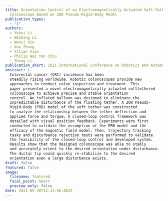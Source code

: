 ```yaml
---
title: Orientation Control of an Electromagnetically Actuated Soft-Tethered
  Colonoscope Based on 2OR Pseudo-Rigid-Body Model
publication_types:
  - "1"
authors:
  - Yehui Li
  - Weibing Li
  - Wenci Xin
  - Xue Zhang
  - Yitian Xian
  - Philip Wai Yan Chiu
  - Zheng Li
publication_short: 2021 International Conference on Robotics and Automation (ICRA 2021).
abstract: |-
  Colorectal cancer (CRC) incidence has been
  steadily rising worldwide. Robotic colonoscopes provide new
  approaches to conduct colon inspection and treatment. This
  paper presented a novel electromagnetically actuated softtethered
  colonoscope to achieve precise and stable orientation
  control. An inflated balloon was designed to eliminate the
  unpredictable disturbance of the floating tether. A 2OR Pseudo-
  Rigid-Body (PRB) model of the soft tether was constructed
  to analyze the relationship between the tether deflection and
  applied force and torque. A closed-loop control framework was
  detailed with visual position feedback. Experiments were first
  conducted to validate the assumption of the PRB model and the
  efficacy of the magnetic field model. Then, trajectory tracking
  tasks and disturbance rejection tests were performed to validate
  the feasibility of the closed-loop control and developed system.
  Results show that the designed colonoscope was able to stably
  and accurately orient to the desired orientation under disturbance.
  The distal tip could quickly re-stabilize to the desired
  orientation even a large disturbance exists.
draft: false
featured: false
image:
  filename: featured
  focal_point: Smart
  preview_only: false
date: 2021-05-30T12:12:56.062Z
---
```

